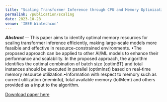```yaml
---
title: "Scaling Transformer Inference through CPU and Memory Optimization"
permalink: /publication/scaling
date: 2023-10-28
venue: 'IEEE Wintechcon'
---
```


_**Abstract**_ -- This paper aims to identify optimal memory resources for scaling transformer inference efficiently, making large-scale models more feasible and effective in resource-constrained environments. •The proposed approach can be applied to other AI/ML models to enhance their performance and scalability. In the proposed approach, the algorithm identifies the optimal combination of batch size (optimBT) and total instances should be executed in parallel (optimInst) based on real-time memory resource utilization.•Information with respect to memory such as current utilization (meminfo), total available memory (totMem) and others provided as a input to the algorithm.

[Download paper here](TBP)

